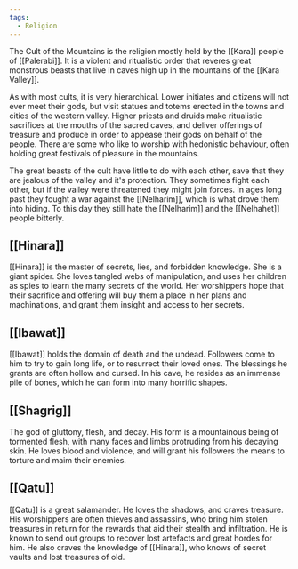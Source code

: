 ```yaml
---
tags:
  - Religion
---
```

The Cult of the Mountains is the religion mostly held by the [[Kara]] people of [[Palerabi]]. It is a violent and ritualistic order that reveres great monstrous beasts that live in caves high up in the mountains of the [[Kara Valley]].

As with most cults, it is very hierarchical. Lower initiates and citizens will not ever meet their gods, but visit statues and totems erected in the towns and cities of the western valley. Higher priests and druids make ritualistic sacrifices at the mouths of the sacred caves, and deliver offerings of treasure and produce in order to appease their gods on behalf of the people.
There are some who like to worship with hedonistic behaviour, often holding great festivals of pleasure in the mountains.

The great beasts of the cult have little to do with each other, save that they are jealous of the valley and it's protection. They sometimes fight each other, but if the valley were threatened they might join forces. In ages long past they fought a war against the [[Nelharim]], which is what drove them into hiding. To this day they still hate the [[Nelharim]] and the [[Nelhahet]] people bitterly.

## [[Hinara]]

[[Hinara]] is the master of secrets, lies, and forbidden knowledge. She is a giant spider. She loves tangled webs of manipulation, and uses her children as spies to learn the many secrets of the world. Her worshippers hope that their sacrifice and offering will buy them a place in her plans and machinations, and grant them insight and access to her secrets.

## [[Ibawat]]

[[Ibawat]] holds the domain of death and the undead. Followers come to him to try to gain long life, or to resurrect their loved ones.  The blessings he grants are often hollow and cursed.
In his cave, he resides as an immense pile of bones, which he can form into many horrific shapes.

## [[Shagrig]]

The god of gluttony, flesh, and decay. His form is a mountainous being of tormented flesh, with many faces and limbs protruding from his decaying skin. He loves blood and violence, and will grant his followers the means to torture and maim their enemies.

## [[Qatu]]

[[Qatu]] is a great salamander. He loves the shadows, and craves treasure. His worshippers are often thieves and assassins, who bring him stolen treasures in return for the rewards that aid their stealth and infiltration. He is known to send out groups to recover lost artefacts and great hordes for him. He also craves the knowledge of [[Hinara]], who knows of secret vaults and lost treasures of old.